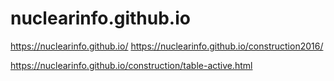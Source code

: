 # nuclearinfo.github.io


https://nuclearinfo.github.io/
https://nuclearinfo.github.io/construction2016/

https://nuclearinfo.github.io/construction/table-active.html
